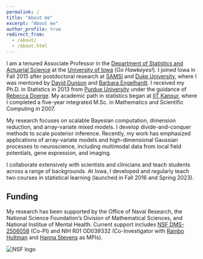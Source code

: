 ```yaml
---
permalink: /
title: "About me"
excerpt: "About me"
author_profile: true
redirect_from: 
  - /about/
  - /about.html
---
```


I am a tenured Associate Professor in the [Department of Statistics and Actuarial Science](https://stat.uiowa.edu/) at the [University of Iowa](https://uiowa.edu/) (*Go Hawkeyes!*). I joined Iowa in Fall 2015 after postdoctoral research at [SAMSI](https://www.samsi.info) and [Duke University](https://stat.duke.edu), where I was mentored by [David Dunson](https://en.wikipedia.org/wiki/David_Dunson) and [Barbara Engelhardt](https://profiles.stanford.edu/barbara-engelhardt). I received my Ph.D. in Statistics in 2013 from [Purdue University](https://www.stat.purdue.edu/) under the guidance of [Rebecca Doerge](https://en.wikipedia.org/wiki/Rebecca_Doerge). My academic path in statistics began at [IIT Kanpur](https://www.iitk.ac.in/math/), where I completed a five-year integrated M.Sc. in Mathematics and Scientific Computing in 2007.

My research focuses on scalable Bayesian computation, dimension reduction, and array-variate mixed models. I develop divide-and-conquer methods to scale posterior inference. Recently, my work has emphasized applications of array-variate models and high-dimensional Gaussian processes to neuroscience, including multimodal data from local field potentials, gene expression, and imaging.

I collaborate extensively with scientists and clinicians and teach students across a range of backgrounds. At Iowa, I developed and regularly teach two courses in statistical learning (launched in Fall 2016 and Spring 2023).

## Funding
My research has been supported by the Office of Naval Research, the National Science Foundation’s Division of Mathematical Sciences, and National Institue of Mental Health. Current support includes [NSF DMS-2506058](https://www.nsf.gov/awardsearch/showAward?AWD_ID=2506058&HistoricalAwards=false) (Co-PI) and NIH R01 OD039332 (Co-Investigator with [Rainbo Hultman](https://hultman.lab.uiowa.edu/) and [Hanna Stevens](https://stevens.lab.uiowa.edu/) as MPIs).

![NSF logo](/images/nsf.png)
```

